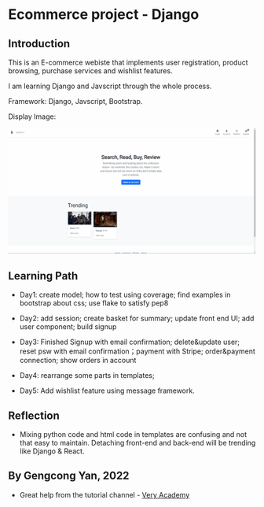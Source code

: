 # Ecommerce project - Django

## Introduction

This is an E-commerce webiste that implements user registration, product browsing, purchase services and wishlist features. 

I am learning Django and Javscript through the whole process.

Framework: Django, Javscript, Bootstrap.

Display Image:

<img src="./display.gif" alt="drawing" width="600"/>

## Learning Path

- Day1: 
create model; how to test using coverage; find examples in bootstrap about css; use flake to satisfy pep8

- Day2: add session; create basket for summary; update front end UI; add user component; build signup

- Day3: Finished Signup with email confirmation; delete&update user; reset psw with email confirmation；payment with Stripe; order&payment connection; show orders in account

- Day4: rearrange some parts in templates; 

- Day5: Add wishlist feature using message framework. 

## Reflection

- Mixing python code and html code in templates are confusing and not that easy to maintain.
Detaching front-end and back-end will be trending like Django & React.


## By Gengcong Yan, 2022

- Great help from the tutorial channel - [Very Academy](https://www.youtube.com/channel/UC1mxuk7tuQT2D0qTMgKji3w)
 
